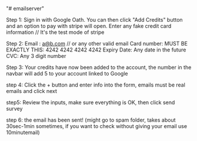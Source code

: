 "# emailserver"

Step 1:
Sign in with Google Oath.
You can then click "Add Credits" button and an option to pay with stripe will open.
Enter any fake credit card information // It's the test mode of stripe

Step 2:
Email : a@b.com // or any other valid email
Card number: MUST BE EXACTLY THIS: 4242 4242 4242 4242
Expiry Date: Any date in the future
CVC: Any 3 digit number

Step 3: Your credits have now been added to the account, the number in the navbar will add 5 to your account linked to Google

step 4: Click the + button and enter info into the form, emails must be real emails and click next

step5: Review the inputs, make sure everything is OK, then click send survey

step 6: the email has been sent! (might go to spam folder, takes about 30sec-1min sometimes, if you want to check without giving your email use 10minutemail)
